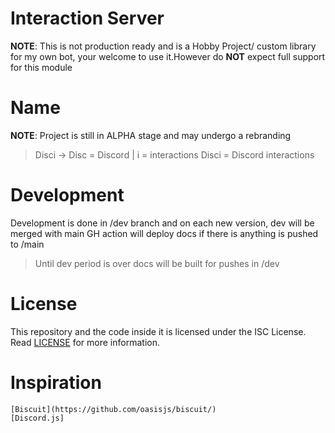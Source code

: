 # Interaction Server

**NOTE**: This is not production ready and is a Hobby Project/ custom library for my own bot, your welcome to use it.However do **NOT** expect full support for this module 

# Name

**NOTE**: Project is still in ALPHA stage and may undergo a rebranding

> Disci -> Disc = Discord | i = interactions
> Disci = Discord interactions

# Development

Development is done in /dev branch and on each new version, dev will be merged with main
GH action will deploy docs if there is anything is pushed to /main

> Until dev period is over docs will be built for pushes in /dev


# License

This repository and the code inside it is licensed under the ISC License. Read [LICENSE](https://github.com/typicalninja493/disci/blob/master/LICENSE) for more information.

# Inspiration

    [Biscuit](https://github.com/oasisjs/biscuit/) 
    [Discord.js]